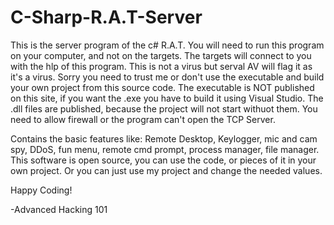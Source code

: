 # C-Sharp-R.A.T-Server
This is the server program of the c# R.A.T.
You will need to run this program on your computer, and not on the targets.
The targets will connect to you with the hlp of this program.
This is not a virus but serval AV will flag it as it's a virus.
Sorry you need to trust me or don't use the executable and build your own project from this source code.
The executable is NOT published on this site, if you want the .exe you have to build it using Visual Studio.
The .dll files are published, because the project will not start withuot them.
You need to allow firewall or the program can't open the TCP Server.

Contains the basic features like:
Remote Desktop, Keylogger, mic and cam spy, DDoS, fun menu, remote cmd prompt, process manager, file manager.
This software is open source, you can use the code, or pieces of it in your own project.
Or you can just use my project and change the needed values.

Happy Coding!

-Advanced Hacking 101
